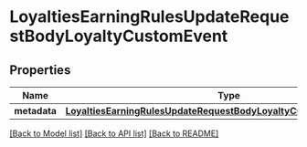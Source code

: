 # LoyaltiesEarningRulesUpdateRequestBodyLoyaltyCustomEvent


## Properties

Name | Type | Description | Notes
------------ | ------------- | ------------- | -------------
**metadata** | [**LoyaltiesEarningRulesUpdateRequestBodyLoyaltyCustomEventMetadata**](LoyaltiesEarningRulesUpdateRequestBodyLoyaltyCustomEventMetadata.md) |  | [optional] 

[[Back to Model list]](../README.md#documentation-for-models) [[Back to API list]](../README.md#documentation-for-api-endpoints) [[Back to README]](../README.md)


